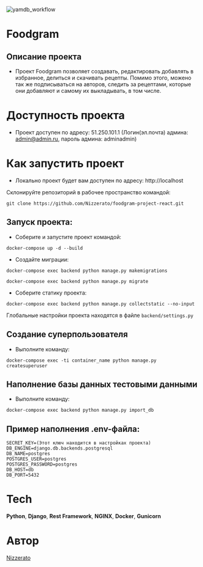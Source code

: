 ![yamdb_workflow](https://github.com/Nizzerato/foodgram-project-react/actions/workflows/main.yml/badge.svg)

# Foodgram

## Описание проекта

- Проект Foodgram позволяет создавать, редактировать добавлять в избранное, делиться и скачивать рецепты. Помимо этого, можено так же подписываться на авторов, следить за рецептами, которые они добавляют и самому их выкладывать, в том числе.

# Доступность проекта

- Проект доступен по адресу: 51.250.101.1
(Логин(эл.почта) админа: admin@admin.ru, пароль админа: adminadmin)

# Как запустить проект

- Локально проект будет вам доступен по адресу: http://localhost

Склонируйте репозиторий в рабочее пространство командой:

```
git clone https://github.com/Nizzerato/foodgram-project-react.git
```

## Запуск проекта:

- Соберите и запустите проект командой:

```
docker-compose up -d --build
```

- Создайте миграции:

```
docker-compose exec backend python manage.py makemigrations
```

```
docker-compose exec backend python manage.py migrate
```

- Соберите статику проекта:

```
docker-compose exec backend python manage.py collectstatic --no-input
```

Глобальные настройки проекта находятся в файле `backend/settings.py`

## Создание суперпользователя

- Выполните команду:

```
docker-compose exec -ti container_name python manage.py createsuperuser
```

## Наполнение базы данных тестовыми данными

- Выполните команду:

```
docker-compose exec backend python manage.py import_db
```

## Пример наполнения .env-файла:

```
SECRET_KEY=(Этот ключ находится в настройках проекта)
DB_ENGINE=django.db.backends.postgresql
DB_NAME=postgres
POSTGRES_USER=postgres
POSTGRES_PASSWORD=postgres
DB_HOST=db
DB_PORT=5432
```

# Tech
**Python**, **Django**, **Rest Framework**, **NGINX**, **Docker**, **Gunicorn**

# Автор
[Nizzerato](https://github.com/Nizzerato)

